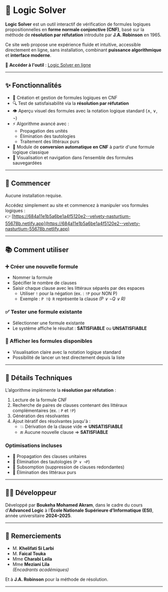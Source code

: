 # 📖 Logic Solver

**Logic Solver** est un outil interactif de vérification de formules logiques propositionnelles en **forme normale conjonctive (CNF)**, basé sur la méthode de **résolution par réfutation** introduite par **J.A. Robinson** en 1965.

Ce site web propose une expérience fluide et intuitive, accessible directement en ligne, sans installation, combinant **puissance algorithmique** et **interface moderne**.

🔗 **Accéder à l'outil** : [Logic Solver en ligne](https://684a11e1b5a6be1a4f5120e2--velvety-nasturtium-55678b.netlify.app)

---

## ✨ Fonctionnalités

- 📝 Création et gestion de formules logiques en CNF  
- 🔍 Test de satisfaisabilité via la **résolution par réfutation**
- 👁️ Aperçu visuel des formules avec la notation logique standard (∧, ∨, ¬)
- ⚡ Algorithme avancé avec :
  - Propagation des unités
  - Élimination des tautologies
  - Traitement des littéraux purs
- 🔄 Module de **conversion automatique en CNF** à partir d'une formule logique classique
- 📁 Visualisation et navigation dans l’ensemble des formules sauvegardées

---

## 🚀 Commencer

Aucune installation requise.

Accédez simplement au site et commencez à manipuler vos formules logiques :  
👉 [https://684a11e1b5a6be1a4f5120e2--velvety-nasturtium-55678b.netlify.app](https://684a11e1b5a6be1a4f5120e2--velvety-nasturtium-55678b.netlify.app)

---

## 📚 Comment utiliser

### ➕ Créer une nouvelle formule

- Nommer la formule
- Spécifier le nombre de clauses
- Saisir chaque clause avec les littéraux séparés par des espaces  
  - Utiliser `!` pour la négation (ex. : `!P` pour NON P)  
  - Exemple : `P !Q R` représente la clause *(P ∨ ¬Q ∨ R)*

### ✅ Tester une formule existante

- Sélectionner une formule existante
- Le système affiche le résultat : **SATISFIABLE** ou **UNSATISFIABLE**

### 📂 Afficher les formules disponibles

- Visualisation claire avec la notation logique standard
- Possibilité de lancer un test directement depuis la liste

---

## 🧠 Détails Techniques

L’algorithme implémente la **résolution par réfutation** :

1. Lecture de la formule CNF
2. Recherche de paires de clauses contenant des littéraux complémentaires (ex. : `P` et `!P`)
3. Génération des résolvantes
4. Ajout itératif des résolvantes jusqu'à :
   - 💥 Dérivation de la clause vide ⇒ **UNSATISFIABLE**
   - 🔚 Aucune nouvelle clause ⇒ **SATISFIABLE**

### Optimisations incluses

- 🔹 Propagation des clauses unitaires
- 🔹 Élimination des tautologies (`P ∨ ¬P`)
- 🔹 Subsomption (suppression de clauses redondantes)
- 🔹 Élimination des littéraux purs

---

## 👨‍💻 Développeur

Développé par **Boukeha Mohamed Akram**, dans le cadre du cours d’**Advanced Logic** à l’**École Nationale Supérieure d’Informatique (ESI)**, année universitaire **2024–2025**.

---

## 🙏 Remerciements

- M. **Khelifati Si Larbi**
- M. **Faical Touka**
- Mme **Charabi Leila**
- Mme **Meziani Lila**  
*(Encadrants académiques)*

Et à **J.A. Robinson** pour la méthode de résolution.

---
